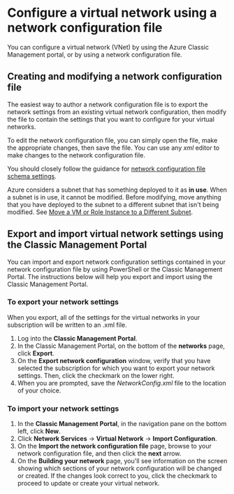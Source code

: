 <properties
    pageTitle="Configure a virtual network using a network configuration file"
    description="Instructions to export and import a network configuration file to the Azure Classic Management Portal in order to create or modify virtual networks. "
    services="virtual-network"
    documentationcenter=""
    author="jimdial"
    manager="carmonm"
    editor="tysonn" />
<tags
    ms.assetid="c29b9059-22b0-444e-bbfe-3e35f83cde2f"
    ms.service="virtual-network"
    ms.devlang="na"
    ms.topic="article"
    ms.tgt_pltfrm="na"
    ms.workload="infrastructure-services"
    ms.date="03/15/2016"
    wacn.date=""
    ms.author="jdial" />

# Configure a virtual network using a network configuration file
You can configure a virtual network (VNet) by using the Azure Classic Management portal, or by using a network configuration file.

## Creating and modifying a network configuration file
The easiest way to author a network configuration file is to export the network settings from an existing virtual network configuration, then modify the file to contain the settings that you want to configure for your virtual networks.

To edit the network configuration file, you can simply open the file, make the appropriate changes, then save the file. You can use any *xml* editor to make changes to the network configuration file. 

You should closely follow the guidance for [network configuration file schema settings](https://msdn.microsoft.com/zh-cn/library/azure/jj157100.aspx). 

Azure considers a subnet that has something deployed to it as **in use**. When a subnet is in use, it cannot be modified. Before modifying, move anything that you have deployed to the subnet to a different subnet that isn't being modified.   See [Move a VM or Role Instance to a Different Subnet](/documentation/articles/virtual-networks-move-vm-role-to-subnet/).

## Export and import virtual network settings using the Classic Management Portal
You can import and export network configuration settings contained in your network configuration file by using PowerShell or the Classic Management Portal. The instructions below will help you export and import using the Classic Management Portal. 

### To export your network settings
When you export, all of the settings for the virtual networks in your subscription will be written to an .xml file. 

1. Log into the **Classic Management Portal**.
2. In the Classic Management Portal, on the bottom of the **networks** page, click **Export**. 
3. On the **Export network configuration** window, verify that you have selected the subscription for which you want to export your network settings. Then, click the checkmark on the lower right. 
4. When you are prompted, save the *NetworkConfig.xml* file to the location of your choice.

### To import your network settings
1. In the **Classic Management Portal**, in the navigation pane on the bottom left, click **New**.
2. Click **Network Services** -> **Virtual Network** -> **Import Configuration**.
3. On the **Import the network configuration file** page, browse to your network configuration file, and then click the **next** arrow.
4. On the **Building your network** page, you'll see information on the screen showing which sections of your network configuration will be changed or created. If the changes look correct to you, click the checkmark to proceed to update or create your virtual network. 

